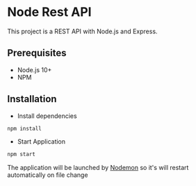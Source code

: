 # Node Rest API

This project is a REST API with Node.js and Express.

## Prerequisites
- Node.js 10+
- NPM

## Installation
- Install dependencies
```bash
npm install
```
- Start Application
```bash
npm start
```
The application will be launched by [Nodemon](https://nodemon.com) so it's will restart automatically on file change
